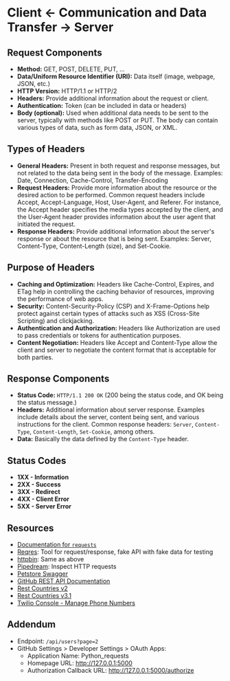 # Client <- Communication and Data Transfer -> Server

## Request Components

- **Method:** GET, POST, DELETE, PUT, ...
- **Data/Uniform Resource Identifier (URI):** Data itself (image, webpage, JSON, etc.)
- **HTTP Version:** HTTP/1.1 or HTTP/2
- **Headers:** Provide additional information about the request or client.
- **Authentication:** Token (can be included in data or headers)
- **Body (optional):** Used when additional data needs to be sent to the server, typically with methods like POST or PUT. The body can contain various types of data, such as form data, JSON, or XML.

## Types of Headers

- **General Headers:** Present in both request and response messages, but not related to the data being sent in the body of the message. Examples: Date, Connection, Cache-Control, Transfer-Encoding
- **Request Headers:** Provide more information about the resource or the desired action to be performed. Common request headers include Accept, Accept-Language, Host, User-Agent, and Referer. For instance, the Accept header specifies the media types accepted by the client, and the User-Agent header provides information about the user agent that initiated the request.
- **Response Headers:** Provide additional information about the server's response or about the resource that is being sent. Examples: Server, Content-Type, Content-Length (size), and Set-Cookie.

## Purpose of Headers

- **Caching and Optimization:** Headers like Cache-Control, Expires, and ETag help in controlling the caching behavior of resources, improving the performance of web apps.
- **Security:** Content-Security-Policy (CSP) and X-Frame-Options help protect against certain types of attacks such as XSS (Cross-Site Scripting) and clickjacking.
- **Authentication and Authorization:** Headers like Authorization are used to pass credentials or tokens for authentication purposes.
- **Content Negotiation:** Headers like Accept and Content-Type allow the client and server to negotiate the content format that is acceptable for both parties.

## Response Components

- **Status Code:** `HTTP/1.1 200 OK` (200 being the status code, and OK being the status message.)
- **Headers:** Additional information about server response. Examples include details about the server, content being sent, and various instructions for the client. Common response headers: `Server`, `Content-Type`, `Content-Length`, `Set-Cookie`, among others.
- **Data:** Basically the data defined by the `Content-Type` header.

## Status Codes

- **1XX - Information**
- **2XX - Success**
- **3XX - Redirect**
- **4XX - Client Error**
- **5XX - Server Error**

## Resources

- [Documentation for `requests`](https://requests.readthedocs.io/en/latest/)
- [Reqres](https://reqres.in/): Tool for request/response, fake API with fake data for testing
- [httpbin](https://httpbin.org/): Same as above
- [Pipedream](https://pipedream.com/requestbin): Inspect HTTP requests
- [Petstore Swagger](https://petstore.swagger.io)
- [GitHub REST API Documentation](https://docs.github.com/en/rest?apiVersion=2022-11-28)
- [Rest Countries v2](https://restcountries.com/v2/all)
- [Rest Countries v3.1](https://restcountries.com/v3.1/all)
- [Twilio Console - Manage Phone Numbers](https://console.twilio.com/us1/develop/phone-numbers/manage/incoming)

## Addendum

- Endpoint: `/api/users?page=2`
- GitHub Settings > Developer Settings > OAuth Apps:
  - Application Name: Python_requests
  - Homepage URL: http://127.0.0.1:5000
  - Authorization Callback URL: http://127.0.0.1:5000/authorize
